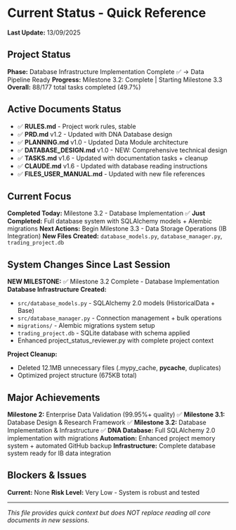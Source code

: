 # Current Status - Quick Reference
**Last Update:** 13/09/2025

## Project Status
**Phase:** Database Infrastructure Implementation Complete ✅ → Data Pipeline Ready
**Progress:** Milestone 3.2: Complete | Starting Milestone 3.3
**Overall:** 88/177 total tasks completed (49.7%)

## Active Documents Status
- ✅ **RULES.md** - Project work rules, stable
- ✅ **PRD.md** v1.2 - Updated with DNA Database design
- ✅ **PLANNING.md** v1.0 - Updated Data Module architecture
- ✅ **DATABASE_DESIGN.md** v1.0 - NEW: Comprehensive technical design
- ✅ **TASKS.md** v1.6 - Updated with documentation tasks + cleanup
- ✅ **CLAUDE.md** v1.6 - Updated with database reading instructions
- ✅ **FILES_USER_MANUAL.md** - Updated with new file references

## Current Focus
**Completed Today:** Milestone 3.2 - Database Implementation ✅
**Just Completed:** Full database system with SQLAlchemy models + Alembic migrations
**Next Actions:** Begin Milestone 3.3 - Data Storage Operations (IB Integration)
**New Files Created:** `database_models.py`, `database_manager.py`, `trading_project.db`

## System Changes Since Last Session
**NEW MILESTONE:** ✅ Milestone 3.2 Complete - Database Implementation
**Database Infrastructure Created:**
- `src/database_models.py` - SQLAlchemy 2.0 models (HistoricalData + Base)
- `src/database_manager.py` - Connection management + bulk operations
- `migrations/` - Alembic migrations system setup
- `trading_project.db` - SQLite database with schema applied
- Enhanced project_status_reviewer.py with complete project context

**Project Cleanup:**
- Deleted 12.1MB unnecessary files (.mypy_cache, __pycache__, duplicates)
- Optimized project structure (675KB total)

## Major Achievements
**Milestone 2:** Enterprise Data Validation (99.95%+ quality) ✅
**Milestone 3.1:** Database Design & Research Framework ✅
**Milestone 3.2:** Database Implementation & Infrastructure ✅
**DNA Database:** Full SQLAlchemy 2.0 implementation with migrations
**Automation:** Enhanced project memory system + automated GitHub backup
**Infrastructure:** Complete database system ready for IB data integration

## Blockers & Issues
**Current:** None
**Risk Level:** Very Low - System is robust and tested

---
*This file provides quick context but does NOT replace reading all core documents in new sessions.*